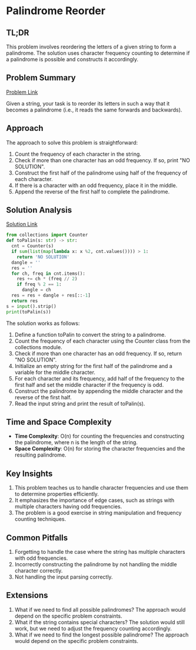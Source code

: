 # Palindrome Reorder

## TL;DR
This problem involves reordering the letters of a given string to form a palindrome. The solution uses character frequency counting to determine if a palindrome is possible and constructs it accordingly.

## Problem Summary
[Problem Link](https://cses.fi/problemset/task/1755)

Given a string, your task is to reorder its letters in such a way that it becomes a palindrome (i.e., it reads the same forwards and backwards).

## Approach
The approach to solve this problem is straightforward:

1. Count the frequency of each character in the string.
2. Check if more than one character has an odd frequency. If so, print "NO SOLUTION".
3. Construct the first half of the palindrome using half of the frequency of each character.
4. If there is a character with an odd frequency, place it in the middle.
5. Append the reverse of the first half to complete the palindrome.

## Solution Analysis
[Solution Link](/solutions/01_Introductory_Problems/12_1755_Palindrome_Reorder.py)

```python
from collections import Counter
def toPalin(s: str) -> str:
  cnt = Counter(s)
  if sum(list(map(lambda x: x %2, cnt.values()))) > 1:
    return 'NO SOLUTION'
  dangle = ''
  res = ''
  for ch, freq in cnt.items():
    res += ch * (freq // 2)
    if freq % 2 == 1:
      dangle = ch
  res = res + dangle + res[::-1]
  return res
s = input().strip()
print(toPalin(s))
```

The solution works as follows:
1. Define a function toPalin to convert the string to a palindrome.
2. Count the frequency of each character using the Counter class from the collections module.
3. Check if more than one character has an odd frequency. If so, return "NO SOLUTION".
4. Initialize an empty string for the first half of the palindrome and a variable for the middle character.
5. For each character and its frequency, add half of the frequency to the first half and set the middle character if the frequency is odd.
6. Construct the palindrome by appending the middle character and the reverse of the first half.
7. Read the input string and print the result of toPalin(s).

## Time and Space Complexity
- **Time Complexity**: O(n) for counting the frequencies and constructing the palindrome, where n is the length of the string.
- **Space Complexity**: O(n) for storing the character frequencies and the resulting palindrome.

## Key Insights
1. This problem teaches us to handle character frequencies and use them to determine properties efficiently.
2. It emphasizes the importance of edge cases, such as strings with multiple characters having odd frequencies.
3. The problem is a good exercise in string manipulation and frequency counting techniques.

## Common Pitfalls
1. Forgetting to handle the case where the string has multiple characters with odd frequencies.
2. Incorrectly constructing the palindrome by not handling the middle character correctly.
3. Not handling the input parsing correctly.

## Extensions
1. What if we need to find all possible palindromes? The approach would depend on the specific problem constraints.
2. What if the string contains special characters? The solution would still work, but we need to adjust the frequency counting accordingly.
3. What if we need to find the longest possible palindrome? The approach would depend on the specific problem constraints.